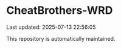 # CheatBrothers-WRD

Last updated: 2025-07-13 22:56:05

This repository is automatically maintained.
